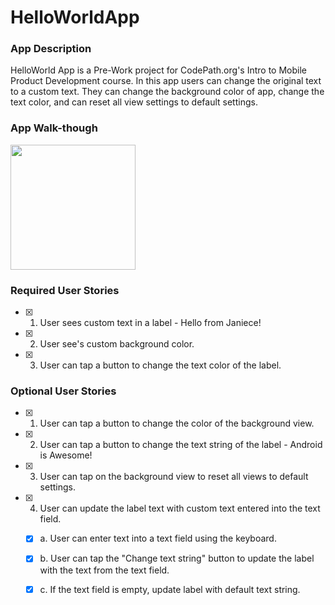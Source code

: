 # HelloWorldApp


### App Description
 HelloWorld App is a Pre-Work project for CodePath.org's Intro to Mobile Product Development course. In this app users can change the original text to a custom text. They can change the background color of app, change the text color, and can reset all view settings to default settings.

### App Walk-though
<img src="https://media4.giphy.com/media/xVLu7kM6xBSbCqd8l6/giphy.gif?cid=790b761133a5b1229020cdf4f0c87a2ce75f253de2669514&rid=giphy.gif&ct=g" width=200><br>


### Required User Stories
- [x] 1. User sees custom text in a label - Hello from Janiece!
- [x] 2. User see's custom background color.
- [x] 3. User can tap a button to change the text color of the label.

### Optional User Stories
- [x] 1. User can tap a button to change the color of the background view.  
- [x] 2. User can tap a button to change the text string of the label - Android is Awesome!  
- [x] 3. User can tap on the background view to reset all views to default settings.  
- [x] 4. User can update the label text with custom text entered into the text field.  
   - [x] a. User can enter text into a text field using the keyboard.  
   - [x] b. User can tap the "Change text string" button to update the label with the text from the text field.  
   - [x] c. If the text field is empty, update label with default text string.  



 
